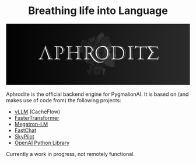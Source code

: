 <h1 align="center">
Breathing life into Language
</h1>


![aphrodite](./assets/aphrodite.png)

Aphrodite is the official backend engine for PygmalionAI. It is based on (and makes use of code from) the following projects:


- [vLLM](https://github.com/vllm-project/vllm) (CacheFlow)
- [FasterTransformer](https://github.com/NVIDIA/FasterTransformer)
- [Megatron-LM](https://github.com/NVIDIA/Megatron-LM)
- [FastChat](https://github.com/lm-sys/FastChat)
- [SkyPilot](https://github.com/skypilot-org/skypilot)
- [OpenAI Python Library](https://github.com/openai/openai-python)

Currently a work in progress, not remotely functional.

